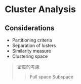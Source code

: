 # Cluster Analysis

## Considerations
- Partitioning criteria
- Separation of lusters
- Similarity measure
- Clustering space
> 密度的考慮
>> Full space
>> Subspace

